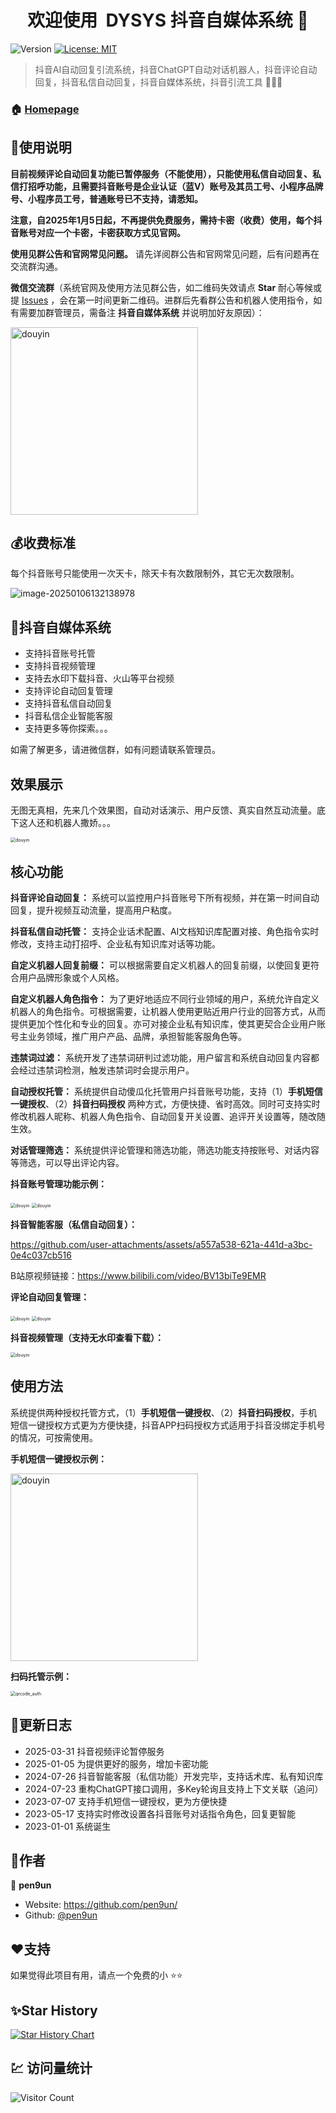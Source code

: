 <h1 align="center">欢迎使用&nbsp;&nbsp;DYSYS 抖音自媒体系统 👋</h1>
<p>
  <img alt="Version" src="https://img.shields.io/badge/version-1.0.0-blue.svg?cacheSeconds=2592000" />
  <a href="#" target="_blank">
    <img alt="License: MIT" src="https://img.shields.io/badge/License-MIT-yellow.svg" />
  </a>
</p>



> 抖音AI自动回复引流系统，抖音ChatGPT自动对话机器人，抖音评论自动回复，抖音私信自动回复，抖音自媒体系统，抖音引流工具 🔮🤖🚀

### 🏠 [Homepage](https://github.com/pen9un/douyin-chatgpt-bot)

## 🚀使用说明

**目前视频评论自动回复功能已暂停服务（不能使用），只能使用私信自动回复、私信打招呼功能，且需要抖音账号是企业认证（蓝V）账号及其员工号、小程序品牌号、小程序员工号，普通账号已不支持，请悉知。**

**注意，自2025年1月5日起，不再提供免费服务，需持卡密（收费）使用，每个抖音账号对应一个卡密，卡密获取方式见官网。**

**使用见群公告和官网常见问题。** 请先详阅群公告和官网常见问题，后有问题再在交流群沟通。

**微信交流群**（系统官网及使用方法见群公告，如二维码失效请点 **Star** 耐心等候或提 [Issues](https://github.com/pen9un/douyin-chatgpt-bot/issues) ，会在第一时间更新二维码。进群后先看群公告和机器人使用指令，如有需要加群管理员，需备注 **抖音自媒体系统** 并说明加好友原因）：

<img src="./resource/image/wechat_group.png" alt="douyin" width="300px" />

## 💰收费标准

每个抖音账号只能使用一次天卡，除天卡有次数限制外，其它无次数限制。

![image-20250106132138978](./resource/image/price-20250408.png)

## 🔮抖音自媒体系统

- 支持抖音账号托管
- 支持抖音视频管理
- 支持去水印下载抖音、火山等平台视频
- 支持评论自动回复管理
- 支持抖音私信自动回复
- 抖音私信企业智能客服
- 支持更多等你探索。。。

如需了解更多，请进微信群，如有问题请联系管理员。

## 效果展示

无图无真相，先来几个效果图，自动对话演示、用户反馈、真实自然互动流量。底下这人还和机器人撒娇。。。

<img src="resource/image/demo.jpg" alt="douyin" style="zoom:50%;" />

## 核心功能

**抖音评论自动回复：** 系统可以监控用户抖音账号下所有视频，并在第一时间自动回复，提升视频互动流量，提高用户粘度。

**抖音私信自动托管：** 支持企业话术配置、AI文档知识库配置对接、角色指令实时修改，支持主动打招呼、企业私有知识库对话等功能。

**自定义机器人回复前缀：** 可以根据需要自定义机器人的回复前缀，以使回复更符合用户品牌形象或个人风格。

**自定义机器人角色指令：** 为了更好地适应不同行业领域的用户，系统允许自定义机器人的角色指令。可根据需要，让机器人使用更贴近用户行业的回答方式，从而提供更加个性化和专业的回复。亦可对接企业私有知识库，使其更契合企业用户账号主业务领域，推广用户产品、品牌，承担智能客服角色等。

**违禁词过滤：** 系统开发了违禁词研判过滤功能，用户留言和系统自动回复内容都会经过违禁词检测，触发违禁词时会提示用户。

**自动授权托管：** 系统提供自动傻瓜化托管用户抖音账号功能，支持（1）**手机短信一键授权**、（2）**抖音扫码授权** 两种方式，方便快捷、省时高效。同时可支持实时修改机器人昵称、机器人角色指令、自动回复开关设置、追评开关设置等，随改随生效。

**对话管理筛选：** 系统提供评论管理和筛选功能，筛选功能支持按账号、对话内容等筛选，可以导出评论内容。

**抖音账号管理功能示例：**

<img src="resource/image/douyin_user.png" alt="douyin" style="zoom:50%;" />

<img src="resource/image/douyin_user_2.png" alt="douyin" style="zoom:50%;" />

**抖音智能客服（私信自动回复）：**

https://github.com/user-attachments/assets/a557a538-621a-441d-a3bc-0e4c037cb516

B站原视频链接：https://www.bilibili.com/video/BV13biTe9EMR

**评论自动回复管理：**

<img src="resource/image/douyin_comment.png" alt="douyin" style="zoom:50%;" />

<img src="resource/image/douyin_comment_2.png" alt="douyin" style="zoom:50%;" />

**抖音视频管理（支持无水印查看下载）：**

<img src="resource/image/douyin_video.png" alt="douyin" style="zoom:50%;" />

## 使用方法

系统提供两种授权托管方式，（1）**手机短信一键授权**、（2）**抖音扫码授权**，手机短信一键授权方式更为方便快捷，抖音APP扫码授权方式适用于抖音没绑定手机号的情况，可按需使用。

**手机短信一键授权示例：**

<img src="resource/image/phone_auth.png" alt="douyin" width="300px" />

**扫码托管示例：**

<img src="resource/image/qrcode_auth.jpg" alt="qrcode_auth" style="zoom:50%;" />

## 📖更新日志

- 2025-03-31 抖音视频评论暂停服务
- 2025-01-05 为提供更好的服务，增加卡密功能
- 2024-07-26 抖音智能客服（私信功能）开发完毕，支持话术库、私有知识库
- 2024-07-23 重构ChatGPT接口调用，多Key轮询且支持上下文关联（追问）
- 2023-07-07 支持手机短信一键授权，更为方便快捷
- 2023-05-17 支持实时修改设置各抖音账号对话指令角色，回复更智能
- 2023-01-01 系统诞生

## 🤝作者

👤 **pen9un**

* Website: https://github.com/pen9un/
* Github: [@pen9un](https://github.com/pen9un)

## ❤️支持

如果觉得此项目有用，请点一个免费的小 ⭐️⭐️

## ✨Star History

[![Star History Chart](https://api.star-history.com/svg?repos=pen9un/douyin-chatgpt-bot&type=Date)](https://star-history.com/#pen9un/douyin-chatgpt-bot&Date)

## 💹 访问量统计

![Visitor Count](https://profile-counter.glitch.me/pen9un/count.svg)